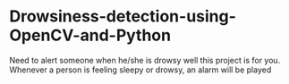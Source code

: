 # Drowsiness-detection-using-OpenCV-and-Python
Need to alert someone when he/she is drowsy well this project is for you. Whenever a person is feeling sleepy or drowsy, an alarm will be played 
